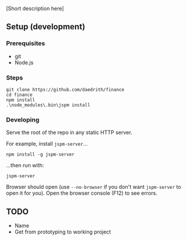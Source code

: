 [Short description here]

Setup (development)
-------------------

### Prerequisites

- git
- Node.js

### Steps

    git clone https://github.com/daedrith/finance
    cd finance
    npm install
    .\node_modules\.bin\jspm install
    
### Developing

Serve the root of the repo in any static HTTP server.

For example, install `jspm-server`...

    npm install -g jspm-server

...then run with:
    
    jspm-server
    
Browser should open (use `--no-browser` if you don't want `jspm-server` to open it for you). Open the browser console (F12) to see errors.

TODO
----

- Name
- Get from prototyping to working project